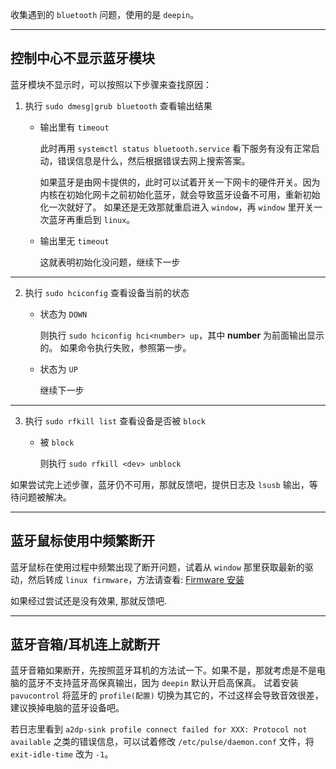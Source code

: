 收集遇到的 `bluetooth` 问题，使用的是 `deepin`。

---------------------------------------------

## 控制中心不显示蓝牙模块

蓝牙模块不显示时，可以按照以下步骤来查找原因：

1. 执行 `sudo dmesg|grub bluetooth` 查看输出结果
    
    * 输出里有 `timeout`

        此时再用 `systemctl status bluetooth.service` 看下服务有没有正常启动，错误信息是什么，然后根据错误去网上搜索答案。
    
        如果蓝牙是由网卡提供的，此时可以试着开关一下网卡的硬件开关。因为内核在初始化网卡之前初始化蓝牙，就会导致蓝牙设备不可用，重新初始化一次就好了。
        如果还是无效那就重启进入 `window`，再 `window` 里开关一次蓝牙再重启到 `linux`。
    
    * 输出里无 `timeout`
    
        这就表明初始化没问题，继续下一步

-------------------------------------------

2. 执行 `sudo hciconfig` 查看设备当前的状态
    
    * 状态为 `DOWN`
    
        则执行 `sudo hciconfig hci<number> up`，其中 **number** 为前面输出显示的。
        如果命令执行失败，参照第一步。
    
    * 状态为 `UP`
        
        继续下一步

-------------------------------------------

3. 执行 `sudo rfkill list` 查看设备是否被 `block`

    * 被 `block`
    
        则执行 `sudo rfkill <dev> unblock`
    
如果尝试完上述步骤，蓝牙仍不可用，那就反馈吧，提供日志及 `lsusb` 输出，等待问题被解决。

-------------------------------------------

## 蓝牙鼠标使用中频繁断开

蓝牙鼠标在使用过程中频繁出现了断开问题，试着从 `window` 那里获取最新的驱动，然后转成 `linux firmware`，方法请查看: [Firmware 安装](bluetooth_install-firmware.md)

如果经过尝试还是没有效果, 那就反馈吧.

-------------------------------------------

## 蓝牙音箱/耳机连上就断开

蓝牙音箱如果断开，先按照蓝牙耳机的方法试一下。如果不是，那就考虑是不是电脑的蓝牙不支持蓝牙高保真输出，因为 `deepin` 默认开启高保真。
试着安装 `pavucontrol` 将蓝牙的 `profile(配置)` 切换为其它的，不过这样会导致音效很差，建议换掉电脑的蓝牙设备吧。

若日志里看到 `a2dp-sink profile connect failed for XXX: Protocol not available` 之类的错误信息，可以试着修改 `/etc/pulse/daemon.conf` 文件，将 `exit-idle-time` 改为 `-1`。
